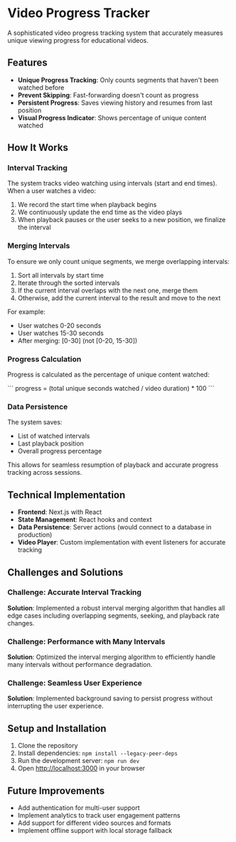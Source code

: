 # Video Progress Tracker

A sophisticated video progress tracking system that accurately measures unique viewing progress for educational videos.

## Features

- **Unique Progress Tracking**: Only counts segments that haven't been watched before
- **Prevent Skipping**: Fast-forwarding doesn't count as progress
- **Persistent Progress**: Saves viewing history and resumes from last position
- **Visual Progress Indicator**: Shows percentage of unique content watched

## How It Works

### Interval Tracking

The system tracks video watching using intervals (start and end times). When a user watches a video:

1. We record the start time when playback begins
2. We continuously update the end time as the video plays
3. When playback pauses or the user seeks to a new position, we finalize the interval

### Merging Intervals

To ensure we only count unique segments, we merge overlapping intervals:

1. Sort all intervals by start time
2. Iterate through the sorted intervals
3. If the current interval overlaps with the next one, merge them
4. Otherwise, add the current interval to the result and move to the next

For example:
- User watches 0-20 seconds
- User watches 15-30 seconds
- After merging: [0-30] (not [0-20, 15-30])

### Progress Calculation

Progress is calculated as the percentage of unique content watched:

\`\`\`
progress = (total unique seconds watched / video duration) * 100
\`\`\`

### Data Persistence

The system saves:
- List of watched intervals
- Last playback position
- Overall progress percentage

This allows for seamless resumption of playback and accurate progress tracking across sessions.

## Technical Implementation

- **Frontend**: Next.js with React
- **State Management**: React hooks and context
- **Data Persistence**: Server actions (would connect to a database in production)
- **Video Player**: Custom implementation with event listeners for accurate tracking

## Challenges and Solutions

### Challenge: Accurate Interval Tracking

**Solution**: Implemented a robust interval merging algorithm that handles all edge cases including overlapping segments, seeking, and playback rate changes.

### Challenge: Performance with Many Intervals

**Solution**: Optimized the interval merging algorithm to efficiently handle many intervals without performance degradation.

### Challenge: Seamless User Experience

**Solution**: Implemented background saving to persist progress without interrupting the user experience.

## Setup and Installation

1. Clone the repository
2. Install dependencies: `npm install --legacy-peer-deps`
3. Run the development server: `npm run dev`
4. Open [http://localhost:3000](http://localhost:3000) in your browser

## Future Improvements

- Add authentication for multi-user support
- Implement analytics to track user engagement patterns
- Add support for different video sources and formats
- Implement offline support with local storage fallback
